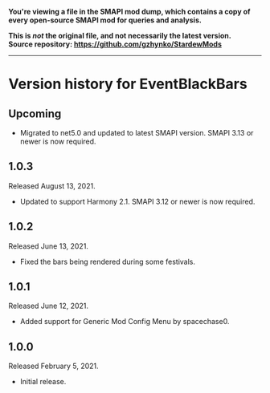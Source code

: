 **You're viewing a file in the SMAPI mod dump, which contains a copy of every open-source SMAPI mod
for queries and analysis.**

**This is _not_ the original file, and not necessarily the latest version.**  
**Source repository: https://github.com/gzhynko/StardewMods**

----

# Version history for EventBlackBars

## Upcoming
- Migrated to net5.0 and updated to latest SMAPI version. SMAPI 3.13 or newer is now required.

## 1.0.3
Released August 13, 2021.
- Updated to support Harmony 2.1. SMAPI 3.12 or newer is now required.

## 1.0.2
Released June 13, 2021.
- Fixed the bars being rendered during some festivals.

## 1.0.1
Released June 12, 2021.
- Added support for Generic Mod Config Menu by spacechase0.

## 1.0.0
Released February 5, 2021.
- Initial release.
